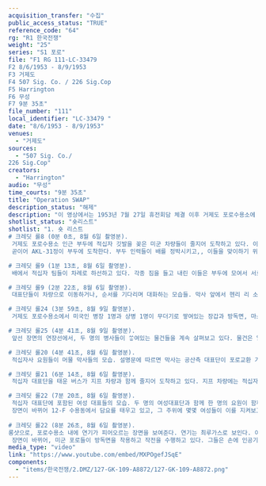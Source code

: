 ```yaml
---
acquisition_transfer: "수집"
public_access_status: "TRUE"
reference_code: "64"
rg: "R1 한국전쟁"
weight: "25"
series: "S1 포로"
file: "F1 RG 111-LC-33479 
F2 8/6/1953 - 8/9/1953
F3 거제도
F4 507 Sig. Co. / 226 Sig.Cop
F5 Harrington
F6 무성
F7 9분 35초"
file_number: "111"
local_identifier: "LC-33479 "
date: "8/6/1953 - 8/9/1953"
venues: 
  - "거제도"
sources: 
  - "507 Sig. Co./
226 Sig.Cop"
creators: 
  - "Harrington"
audio: "무성"
time_courts: "9분 35초"
title: "Operation SWAP"
description_status: "해제"
description: "이 영상에서는 1953년 7월 27일 휴전회담 체결 이후 거제도 포로수용소에 수용되어 있던 공산측 전쟁포로들의 송환과 관련된 장면을 담고 있다. 특히 관련 업무를 시찰하기 위해 거제도에 방문한 적십자 인원들의 모습과 이들의 시선으로 본 거제도 수용소의 모습들이 담겨 있다."
shotlist_status: "숏리스트"
shotlist: "1. 숏 리스트
# 크레딧 롤8 (0분 0초, 8월 6일 촬영분).
 거제도 포로수용소 인근 부두에 적십자 깃발을 꽂은 미군 차량들이 줄지어 도착하고 있다. 이들은 곧이어 도착할 미국 적십자와 국제 적십자, 공산측 적십자팀을 이송하기 위해서 대기하고 있다.
 곧이어 AKL-31정이 부두에 도착한다. 부두 인력들이 배를 정박시키고,, 이들을 맞이하기 위해 미군측 인사들이 부두에 도열해 있다.

# 크레딧 롤9 (1분 13초, 8월 6일 촬영분).
 배에서 적십자 팀들이 차례로 하선하고 있다. 각종 짐을 들고 내린 이들은 부두에 모여서 서로 대화를 하거나, 짐을 지프차량으로 옮겨 싣고 있다.

# 크레딧 롤9 (2분 22초, 8월 6일 촬영분).
 대표단들이 차량으로 이동하거나, 순서를 기다리며 대화하는 모습들. 막사 앞에서 헨리 리 소령(Maj. Henry L. Lee)이 대표단 중 한 명과 이야기를 나누고 있다. 공산측 대표단들은 국제 적십자 요원들과 대화를 나누고 있다.

# 크레딧 롤24 (3분 59초, 8월 9일 촬영분).
 거제도 포로수용소에서 미국인 병장 1명과 상병 1명이 무더기로 쌓여있는 장갑과 방독면, 마스크 등을 살펴보고 있다. 아마도 이것들은 포로들이 사용하다가 버린 것으로 추정된다. 이들은 물건들을 하나하나 집어서 상태를 확인해보고 있다.

# 크레딧 롤25 (4분 41초, 8월 9일 촬영분).
 앞선 장면의 연장선에서, 두 명의 병사들이 ᄊᆞᇂ여있는 물건들을 계속 살펴보고 있다. 물건은 일종의 천으로 만든 눈 가리개로 보인다. 

# 크레딧 롤20 (4분 41초, 8월 6일 촬영분).
 적십자사 요원들이 머물 막사들의 모습. 설명문에 따르면 막사는 공산측 대표단이 포로교환 기간 동안 사용할 것이었다. 여러 각도에서 막사들의 모습이 번갈아가면서 촬영되어 있다.

# 크레딧 롤21 (6분 14초, 8월 6일 촬영분).
 적십자 대표단을 태운 버스가 지프 차량과 함께 줄지어 도착하고 있다. 지프 차량에는 적십자 깃발이 매달려 있다. 버스에서 요원들이 차례로 하차해서 주위를 둘러보고 있다. 유엔측 요원과 공산측 요원이 함께 이동하고 있다.

# 크레딧 롤22 (7분 20초, 8월 6일 촬영분).
 적십자 대표단에 포함된 여성 대표들의 모습. 두 명의 여성대표단과 함께 한 명의 요원이 함께 있는데, 그녀는 마치 통역사처럼 보인다. 설명문에 따르면 이들과 대화하고 있는 미군측 인물은 준사관 레너드 콕스(WOJG Leonard B. Cox)이다.
 장면이 바뀌어 12-F 수용동에서 담요를 태우고 있고, 그 주위에 몇몇 여성들이 이를 지켜보고 있다.
 
# 크레딧 롤22 (8분 26초, 8월 6일 촬영분).
롱샷으로, 포로수용소 내에 연기가 피어오르는 장면을 보여준다. 연기는 최루가스로 보인다. 이어서 철조망 너머에 포로들이 줄지어 앉아이쓴 모습을 보여준다. 영상의 캡션은 포로들이 그들이 흔들고 있는 깃발을 내려놓기를 거부해서 가스가 살포되었다고 적고 있다.
 장면이 바뀌어, 미군 포로들이 방독면을 착용하고 작전을 수행하고 있다. 그들은 손에 인공기를 들고 있다. 계속 해서 가스가 살포되고 포로들은 가스에 밀려서 조금씩 후퇴하고 있다. 인공기가 차례로 회수되고 있다. 수용동 3-F의 팻말이 촬영되었다.  "
media_type: "video"
link: "https://www.youtube.com/embed/MXPOgefJSqE"
components: 
  - "items/한국전쟁/2.DMZ/127-GK-109-A8872/127-GK-109-A8872.png"
---
```

